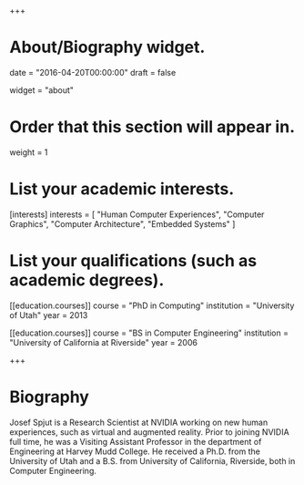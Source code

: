 +++
# About/Biography widget.

date = "2016-04-20T00:00:00"
draft = false

widget = "about"

# Order that this section will appear in.
weight = 1

# List your academic interests.
[interests]
  interests = [
    "Human Computer Experiences",
    "Computer Graphics",
    "Computer Architecture",
    "Embedded Systems"
  ]

# List your qualifications (such as academic degrees).
[[education.courses]]
  course = "PhD in Computing"
  institution = "University of Utah"
  year = 2013

[[education.courses]]
  course = "BS in Computer Engineering"
  institution = "University of California at Riverside"
  year = 2006
 
+++

# Biography

Josef Spjut is a Research Scientist at NVIDIA working on new human experiences, such as virtual and augmented reality. Prior to joining NVIDIA full time, he was a Visiting Assistant Professor in the department of Engineering at Harvey Mudd College. He received a Ph.D. from the University of Utah and a B.S. from University of California, Riverside, both in Computer Engineering.
